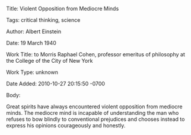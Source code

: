 Title:  Violent Opposition from Mediocre Minds

Tags:   critical thinking, science

Author: Albert Einstein

Date:   19 March 1940

Work Title: to Morris Raphael Cohen, professor emeritus of philosophy at the College of the City of New York

Work Type: unknown

Date Added: 2010-10-27 20:15:50 -0700

Body: 

Great spirits have always encountered violent opposition from mediocre minds. The mediocre mind is incapable of understanding the man who refuses to bow blindly to conventional prejudices and chooses instead to express his opinions courageously and honestly.

